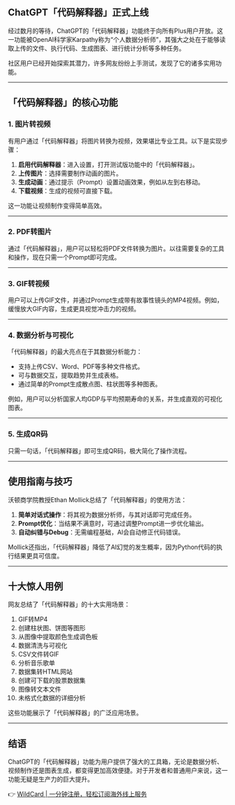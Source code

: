 ## ChatGPT「代码解释器」正式上线

经过数月的等待，ChatGPT的「代码解释器」功能终于向所有Plus用户开放。这一功能被OpenAI科学家Karpathy称为“个人数据分析师”，其强大之处在于能够读取上传的文件、执行代码、生成图表、进行统计分析等多种任务。

社区用户已经开始探索其潜力，许多网友纷纷上手测试，发现了它的诸多实用功能。

---

## 「代码解释器」的核心功能

### 1. 图片转视频
有用户通过「代码解释器」将图片转换为视频，效果堪比专业工具。以下是实现步骤：
1. **启用代码解释器**：进入设置，打开测试版功能中的「代码解释器」。
2. **上传图片**：选择需要制作动画的图片。
3. **生成动画**：通过提示（Prompt）设置动画效果，例如从左到右移动。
4. **下载视频**：生成的视频可直接下载。

这一功能让视频制作变得简单高效。

---

### 2. PDF转图片
通过「代码解释器」，用户可以轻松将PDF文件转换为图片。以往需要复杂的工具和操作，现在只需一个Prompt即可完成。

---

### 3. GIF转视频
用户可以上传GIF文件，并通过Prompt生成带有故事性镜头的MP4视频。例如，缓慢放大GIF内容，生成更具视觉冲击力的视频。

---

### 4. 数据分析与可视化
「代码解释器」的最大亮点在于其数据分析能力：
- 支持上传CSV、Word、PDF等多种文件格式。
- 可与数据交互，提取趋势并生成表格。
- 通过简单的Prompt生成散点图、柱状图等多种图表。

例如，用户可以分析国家人均GDP与平均预期寿命的关系，并生成直观的可视化图表。

---

### 5. 生成QR码
只需一句话，「代码解释器」即可生成QR码，极大简化了操作流程。

---

## 使用指南与技巧

沃顿商学院教授Ethan Mollick总结了「代码解释器」的使用方法：
1. **简单对话式操作**：将其视为数据分析师，与其对话即可完成任务。
2. **Prompt优化**：当结果不满意时，可通过调整Prompt进一步优化输出。
3. **自动纠错与Debug**：无需编程基础，AI会自动修正代码错误。

Mollick还指出，「代码解释器」降低了AI幻觉的发生概率，因为Python代码的执行结果更具可信度。

---

## 十大惊人用例

网友总结了「代码解释器」的十大实用场景：
1. GIF转MP4
2. 创建柱状图、饼图等图形
3. 从图像中提取颜色生成调色板
4. 数据清洗与可视化
5. CSV文件转GIF
6. 分析音乐歌单
7. 数据集转HTML网站
8. 创建可下载的股票数据集
9. 图像转文本文件
10. 未格式化数据的详细分析

这些功能展示了「代码解释器」的广泛应用场景。

---

## 结语

ChatGPT的「代码解释器」功能为用户提供了强大的工具箱，无论是数据分析、视频制作还是图表生成，都变得更加高效便捷。对于开发者和普通用户来说，这一功能无疑是生产力的巨大提升。

👉 [WildCard | 一分钟注册，轻松订阅海外线上服务](https://bit.ly/bewildcard)